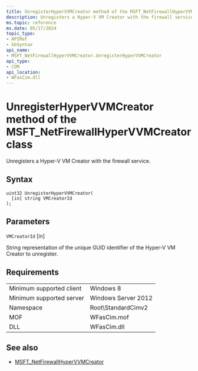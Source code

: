 ```yaml
---
title: UnregisterHyperVVMCreator method of the MSFT_NetFirewallHyperVVMCreator class
description: Unregisters a Hyper-V VM Creator with the firewall service.
ms.topic: reference
ms.date: 05/17/2024
topic_type: 
- APIRef
- kbSyntax
api_name: 
- MSFT_NetFirewallHyperVVMCreator.UnregisterHyperVVMCreator
api_type: 
- COM
api_location: 
- WFasCim.dll
---
```


# UnregisterHyperVVMCreator method of the MSFT_NetFirewallHyperVVMCreator class

Unregisters a Hyper-V VM Creator with the firewall service.

## Syntax

```mof
uint32 UnregisterHyperVVMCreator(
  [in] string VMCreatorId
); 
```

## Parameters

`VMCreatorId` \[in\]

String representation of the unique GUID identifier of the Hyper-V VM Creator to unregister.

## Requirements

| | |
|-|-|
| Minimum supported client | Windows 8 |
| Minimum supported server | Windows Server 2012 |
| Namespace | Root\\StandardCimv2 |
| MOF | WFasCim.mof |
| DLL | WFasCim.dll |

## See also

* [MSFT_NetFirewallHyperVVMCreator](./msft-netfirewallhypervvmcreator.md)
